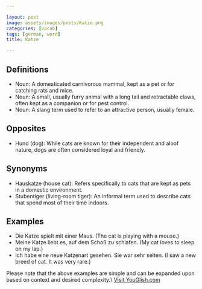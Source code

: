 ```yaml
---

layout: post
image: assets/images/posts/Katze.png
categories: [vocab]
tags: [german, word]
title: Katze

---
```


## Definitions

- Noun: A domesticated carnivorous mammal, kept as a pet or for catching rats and mice.
- Noun: A small, usually furry animal with a long tail and retractable claws, often kept as a companion or for pest control.
- Noun: A slang term used to refer to an attractive person, usually female.

## Opposites

- Hund (dog): While cats are known for their independent and aloof nature, dogs are often considered loyal and friendly.

## Synonyms

- Hauskatze (house cat): Refers specifically to cats that are kept as pets in a domestic environment.
- Stubentiger (living-room tiger): An informal term used to describe cats that spend most of their time indoors.

## Examples

- Die Katze spielt mit einer Maus. (The cat is playing with a mouse.)
- Meine Katze liebt es, auf dem Schoß zu schlafen. (My cat loves to sleep on my lap.)
- Ich habe eine neue Katzenart gesehen. Sie war sehr selten. (I saw a new breed of cat. It was very rare.)

Please note that the above examples are simple and can be expanded upon based on context and desired complexity.\ <a id="yg-widget-0" class="youglish-widget" data-query="Katze" data-lang="german" data-components="8412" data-auto-start="0" data-bkg-color="theme_light" data-title="How%20to%20pronounce%20Katze%20in%20German"  rel="nofollow" href="https://youglish.com">Visit YouGlish.com</a><script async src="https://youglish.com/public/emb/widget.js" charset="utf-8"></script>